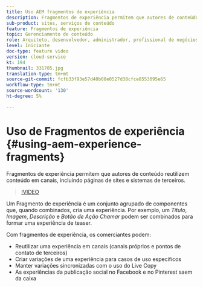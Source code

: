 ```yaml
---
title: Uso AEM fragmentos de experiência
description: Fragmentos de experiência permitem que autores de conteúdo reutilizem conteúdo em canais, incluindo páginas de sites e sistemas de terceiros.
sub-product: sites, serviços de conteúdo
feature: Fragmentos de experiência
topic: Gerenciamento de conteúdo
role: Arquiteto, desenvolvedor, administrador, profissional de negócios
level: Iniciante
doc-type: feature video
version: cloud-service
kt: 194
thumbnail: 331785.jpg
translation-type: tm+mt
source-git-commit: fcfb33f93e57d40b08e0527d38cfce8553095e65
workflow-type: tm+mt
source-wordcount: '130'
ht-degree: 5%

---
```



# Uso de Fragmentos de experiência {#using-aem-experience-fragments}

Fragmentos de experiência permitem que autores de conteúdo reutilizem conteúdo em canais, incluindo páginas de sites e sistemas de terceiros.

>[!VIDEO](https://video.tv.adobe.com/v/331785/?quality=12&learn=on)

Um Fragmento de experiência é um conjunto agrupado de componentes que, quando combinados, cria uma experiência. Por exemplo, um *Título*, *Imagem*, *Descrição* e *Botão de Ação Chamar* podem ser combinados para formar uma experiência de teaser.

Com fragmentos de experiência, os comerciantes podem:

* Reutilizar uma experiência em canais (canais próprios e pontos de contato de terceiros)
* Criar variações de uma experiência para casos de uso específicos
* Manter variações sincronizadas com o uso do Live Copy
* As experiências da publicação social no Facebook e no Pinterest saem da caixa
